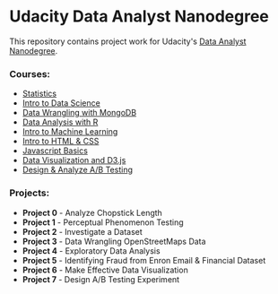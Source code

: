 # Udacity Data Analyst Nanodegree

This repository contains project work for Udacity's [Data Analyst Nanodegree](https://www.udacity.com/course/nd002).

### Courses:
- [Statistics](https://www.udacity.com/course/intro-to-descriptive-statistics--ud827)
- [Intro to Data Science](https://www.udacity.com/course/intro-to-data-analysis--ud170)
- [Data Wrangling with MongoDB](https://www.udacity.com/course/data-wrangling-with-mongodb--ud032)
- [Data Analysis with R](https://www.udacity.com/course/data-analysis-with-r--ud651)
- [Intro to Machine Learning](https://www.udacity.com/course/intro-to-machine-learning--ud120)
- [Intro to HTML & CSS](https://www.udacity.com/course/intro-to-html-and-css--ud304)
- [Javascript Basics](https://www.udacity.com/course/javascript-basics--ud804)
- [Data Visualization and D3.js](https://www.udacity.com/course/data-visualization-and-d3js--ud507)
- [Design & Analyze A/B Testing](https://www.udacity.com/course/ab-testing--ud257)

### Projects:
- **Project 0** - Analyze Chopstick Length
- **Project 1** - Perceptual Phenomenon Testing
- **Project 2** - Investigate a Dataset
- **Project 3** - Data Wrangling OpenStreetMaps Data
- **Project 4** - Exploratory Data Analysis
- **Project 5** - Identifying Fraud from Enron Email & Financial Dataset
- **Project 6** - Make Effective Data Visualization
- **Project 7** - Design A/B Testing Experiment





